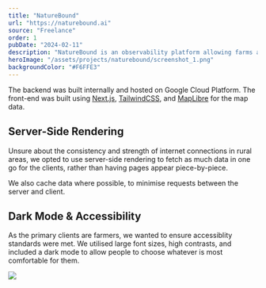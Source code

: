 ```yaml
---
title: "NatureBound"
url: "https://naturebound.ai"
source: "Freelance"
order: 1
pubDate: "2024-02-11"
description: "NatureBound is an observability platform allowing farms and their corporate clients to manage their environmental impact and health. Working with Barney, their technical lead, we cleaned up the design and build out the application for their beta release, building upon their prototype."
heroImage: "/assets/projects/naturebound/screenshot_1.png"
backgroundColor: "#F6FFE3"
---
```


The backend was built internally and hosted on Google Cloud Platform. The front-end was built using [Next.js](https://nextjs.org), [TailwindCSS](https://tailwindcss.com), and [MapLibre](https://maplibre.org) for the map data.

## Server-Side Rendering

Unsure about the consistency and strength of internet connections in rural areas, we opted to use server-side rendering to fetch as much data in one go for the clients, rather than having pages appear piece-by-piece.

We also cache data where possible, to minimise requests between the server and client.

## Dark Mode & Accessibility

As the primary clients are farmers, we wanted to ensure accessiblity standards were met. We utilised large font sizes, high contrasts, and included a dark mode to allow people to choose whatever is most comfortable for them.

![](/assets/projects/naturebound/screenshot_2.png)
